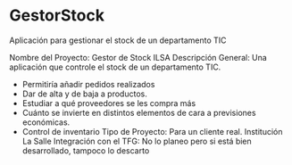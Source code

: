 # GestorStock
Aplicación para gestionar el stock de un departamento TIC

Nombre del Proyecto: Gestor de Stock ILSA
Descripción General: Una aplicación que controle el stock de un departamento TIC. 
  - Permitiría añadir pedidos realizados
  - Dar de alta y de baja a productos. 
  - Estudiar a qué proveedores se les compra más 
  - Cuánto se invierte en distintos elementos de cara a previsiones económicas.
  - Control de inventario
Tipo de Proyecto: Para un cliente real. Institución La Salle
Integración con el TFG: No lo planeo pero si está bien desarrollado, tampoco lo descarto

